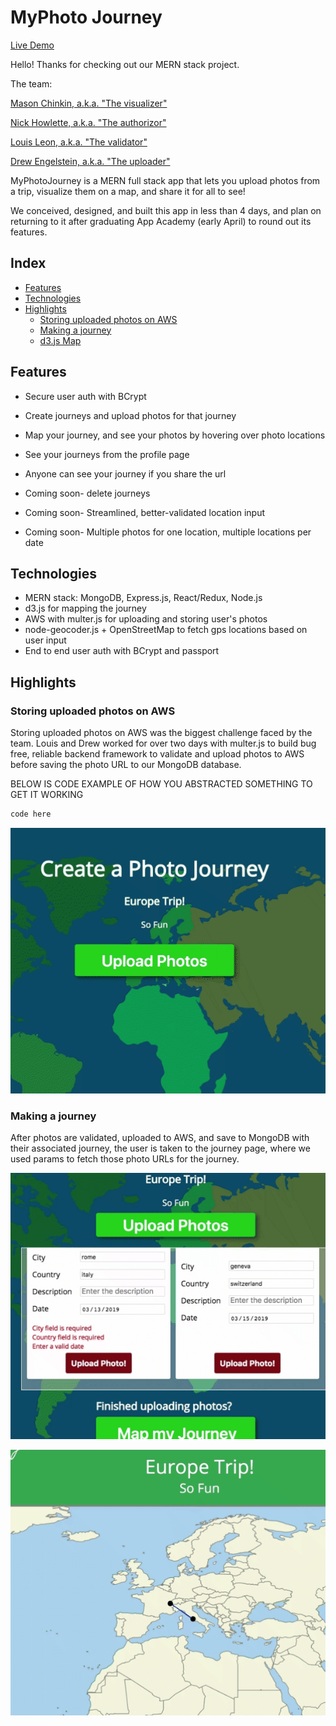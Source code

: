 # MyPhoto Journey

[Live Demo](https://myphotojourney.herokuapp.com "MyPhotoJourney")

Hello! Thanks for checking out our MERN stack project.

The team:

[Mason Chinkin, a.k.a. "The visualizer"](https://github.com/MasonChinkin)

[Nick Howlette, a.k.a. "The authorizor"](https://github.com/Nick-Howlett)

[Louis Leon, a.k.a. "The validator"](https://github.com/Louis-C-Leon)

[Drew Engelstein, a.k.a. "The uploader"](https://github.com/ase1210)

MyPhotoJourney is a MERN full stack app that lets you upload photos from a trip, visualize them on a map, and share it for all to see!

We conceived, designed, and built this app in less than 4 days, and plan on returning to it after graduating App Academy (early April) to round out its features.

## Index

* [Features](https://github.com/MasonChinkin/MyPhotoJourney/blob/master/README.md#features)
* [Technologies](https://github.com/MasonChinkin/MyPhotoJourney/blob/master/README.md#technologies)
* [Highlights](https://github.com/MasonChinkin/MyPhotoJourney/blob/master/README.md#highlights)
  * [Storing uploaded photos on AWS](https://github.com/MasonChinkin/MyPhotoJourney/blob/master/README.md#Storing-uploaded-photos-on-AWS)
  * [Making a journey](https://github.com/MasonChinkin/MyPhotoJourney/blob/master/README.md#Making-a-journey)
  * [d3.js Map](https://github.com/MasonChinkin/MyPhotoJourney/blob/master/README.md#d3.js-Map)
  
## Features

* Secure user auth with BCrypt
* Create journeys and upload photos for that journey
* Map your journey, and see your photos by hovering over photo locations
* See your journeys from the profile page
* Anyone can see your journey if you share the url

* Coming soon- delete journeys
* Coming soon- Streamlined, better-validated location input
* Coming soon- Multiple photos for one location, multiple locations per date

## Technologies

* MERN stack: MongoDB, Express.js, React/Redux, Node.js
* d3.js for mapping the journey
* AWS with multer.js for uploading and storing user's photos
* node-geocoder.js + OpenStreetMap to fetch gps locations based on user input
* End to end user auth with BCrypt and passport

## Highlights

### Storing uploaded photos on AWS
Storing uploaded photos on AWS was the biggest challenge faced by the team. Louis and Drew worked for over two days with multer.js to build bug free, reliable backend framework to validate and upload photos to AWS before saving the photo URL to our MongoDB database.

BELOW IS CODE EXAMPLE OF HOW YOU ABSTRACTED SOMETHING TO GET IT WORKING

```Javascript
code here
```

![](https://github.com/MasonChinkin/MyPhotoJourney/blob/dev/frontend/public/photoJourneyPhotoUpload.gif?raw=true)

### Making a journey
After photos are validated, uploaded to AWS, and save to MongoDB with their associated journey, the user is taken to the journey page, where we used params to fetch those photo URLs for the journey.

![](https://github.com/MasonChinkin/MyPhotoJourney/blob/dev/frontend/public/photoJourneyUploadToMap.gif?raw=true)

![](https://github.com/MasonChinkin/MyPhotoJourney/blob/dev/frontend/public/photoJourneyMapMousover.gif?raw=true)
